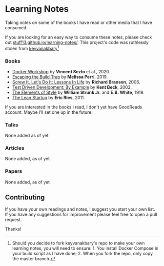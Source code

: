 # Learning Notes

Taking notes on some of the books I have read or other media that I have consumed.

If you are looking for an easy way to consume these notes, please check out [stuff13.github.io/learning-notes/](https://stuff13.github.io/learning-notes/).
This project's code was ruthlessly stolen from [keyvanakbary](https://github.com/keyvanakbary/learning-notes)[^1]


### Books

* [Docker Workshop](books/docker-workshop.md) by **Vincent Sezto** et al., 2020.
* [Escaping the Build Trap](books/escaping-the-build-trap.md) by **Melissa Perri**, 2019.
* [Screw It, Let's Do It: Lessons In Life](books/screw-it-lets-do-it.md) by **Richard Branson**, 2006.
* [Test Driven Development: By Example](books/test-driven-development.md) by **Kent Beck**, 2002.
* [The Elements of Style](books/the-elements-of-style.md) by **William Strunk Jr.** and **E.B. White**, 1918.
* [The Lean Startup](books/the-lean-startup.md) by **Eric Ries**, 2011.

If you are interested in the books I read, I don't yet have GoodReads account.
Maybe I'll set one up in the future.

### Talks
None added as of yet

### Articles
None added, as of yet

### Papers
None added, as of yet


## Contributing

If you have your own readings and notes, I suggest you start your own list.
If you have any suggestions for improvement please feel free to open a pull request.

Thanks!

[^1]: Should you decide to fork keyvanakbary's repo to make your own learning notes, you will need to ensure: 1. You install Docker Compose in your build script as I have done; 2. When you fork the repo, only copy the master branch. 